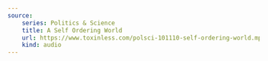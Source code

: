 ```yaml
---
source:
    series: Politics & Science
    title: A Self Ordering World
    url: https://www.toxinless.com/polsci-101110-self-ordering-world.mp3
    kind: audio
---
```

